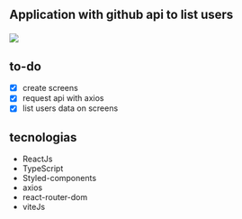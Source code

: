 ## <p text-align="center">Application with github api to list users</p>
<img src="https://github.com/gustta03/github-users/blob/master/github/demo.gif">

## to-do
- [x] create screens
- [x] request api with axios
- [x] list users data on screens

## tecnologias
- ReactJs
- TypeScript
- Styled-components
- axios
- react-router-dom
- viteJs
